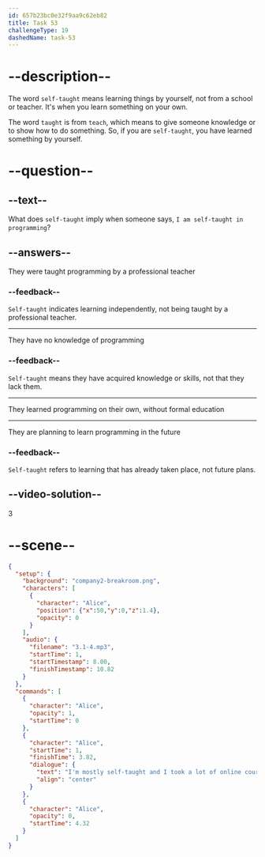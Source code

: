 ```yaml
---
id: 657b23bc0e32f9aa9c62eb82
title: Task 53
challengeType: 19
dashedName: task-53
---
```


<!-- (Audio) Alice: I'm mostly self-taught, and I took a lot of online courses. -->

# --description--

The word `self-taught` means learning things by yourself, not from a school or teacher. It's when you learn something on your own.

The word `taught` is from `teach`, which means to give someone knowledge or to show how to do something. So, if you are `self-taught`, you have learned something by yourself.

# --question--

## --text--

What does `self-taught` imply when someone says, `I am self-taught in programming`?

## --answers--

They were taught programming by a professional teacher

### --feedback--

`Self-taught` indicates learning independently, not being taught by a professional teacher.

---

They have no knowledge of programming

### --feedback--

`Self-taught` means they have acquired knowledge or skills, not that they lack them.

---

They learned programming on their own, without formal education

---

They are planning to learn programming in the future

### --feedback--

`Self-taught` refers to learning that has already taken place, not future plans.

## --video-solution--

3

# --scene--

```json
{
  "setup": {
    "background": "company2-breakroom.png",
    "characters": [
      {
        "character": "Alice",
        "position": {"x":50,"y":0,"z":1.4},
        "opacity": 0
      }
    ],
    "audio": {
      "filename": "3.1-4.mp3",
      "startTime": 1,
      "startTimestamp": 8.00,
      "finishTimestamp": 10.82
    }
  },
  "commands": [
    {
      "character": "Alice",
      "opacity": 1,
      "startTime": 0
    },
    {
      "character": "Alice",
      "startTime": 1,
      "finishTime": 3.82,
      "dialogue": {
        "text": "I'm mostly self-taught and I took a lot of online courses.",
        "align": "center"
      }
    },
    {
      "character": "Alice",
      "opacity": 0,
      "startTime": 4.32
    }
  ]
}
```
